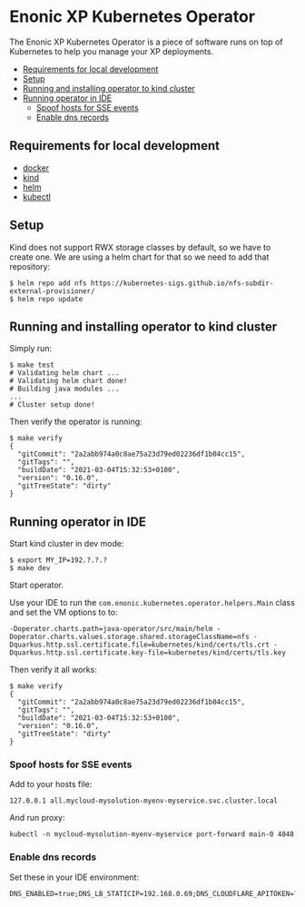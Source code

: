<h1>Enonic XP Kubernetes Operator</h1>

The Enonic XP Kubernetes Operator is a piece of software runs on top of Kubernetes to help you manage your XP deployments.

- [Requirements for local development](#requirements-for-local-development)
- [Setup](#setup)
- [Running and installing operator to kind cluster](#running-and-installing-operator-to-kind-cluster)
- [Running operator in IDE](#running-operator-in-ide)
  - [Spoof hosts for SSE events](#spoof-hosts-for-sse-events)
  - [Enable dns records](#enable-dns-records)

## Requirements for local development

* [docker](https://docs.docker.com/get-docker/)
* [kind](https://kind.sigs.k8s.io/)
* [helm](https://helm.sh/docs/intro/install/)
* [kubectl](https://kubernetes.io/docs/tasks/tools/install-kubectl/)

## Setup

Kind does not support RWX storage classes by default, so we have to create one. We are using a helm chart for that so we need to add that repository:

```console
$ helm repo add nfs https://kubernetes-sigs.github.io/nfs-subdir-external-provisioner/
$ helm repo update
```

## Running and installing operator to kind cluster

Simply run:

```console
$ make test
# Validating helm chart ...
# Validating helm chart done!
# Building java modules ...
...
# Cluster setup done!
```

Then verify the operator is running:

```console
$ make verify 
{
  "gitCommit": "2a2abb974a0c8ae75a23d79ed02236df1b04cc15",
  "gitTags": "",
  "buildDate": "2021-03-04T15:32:53+0100",
  "version": "0.16.0",
  "gitTreeState": "dirty"
}
```

## Running operator in IDE

Start kind cluster in dev mode:

```
$ export MY_IP=192.?.?.?
$ make dev
```

Start operator.

Use your IDE to run the `com.enonic.kubernetes.operator.helpers.Main` class and set the VM options to to:

```
-Doperator.charts.path=java-operator/src/main/helm -Doperator.charts.values.storage.shared.storageClassName=nfs -Dquarkus.http.ssl.certificate.file=kubernetes/kind/certs/tls.crt -Dquarkus.http.ssl.certificate.key-file=kubernetes/kind/certs/tls.key
```

Then verify it all works:

```console
$ make verify 
{
  "gitCommit": "2a2abb974a0c8ae75a23d79ed02236df1b04cc15",
  "gitTags": "",
  "buildDate": "2021-03-04T15:32:53+0100",
  "version": "0.16.0",
  "gitTreeState": "dirty"
}
```

### Spoof hosts for SSE events

Add to your hosts file:

```
127.0.0.1 all.mycloud-mysolution-myenv-myservice.svc.cluster.local
```

And run proxy:

```console
kubectl -n mycloud-mysolution-myenv-myservice port-forward main-0 4848
```

### Enable dns records

Set these in your IDE environment:

```
DNS_ENABLED=true;DNS_LB_STATICIP=192.168.0.69;DNS_CLOUDFLARE_APITOKEN=??
```
